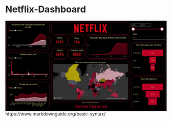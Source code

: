 # Netflix-Dashboard


<img src="Capture_netflix.JPG"
     style="float: left; margin-right: 20px;" />
     
  <p>https://www.markdownguide.org/basic-syntax/<p>   
